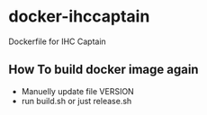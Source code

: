# docker-ihccaptain
Dockerfile for IHC Captain

## How To build docker image again

* Manuelly update file VERSION
* run build.sh or just release.sh